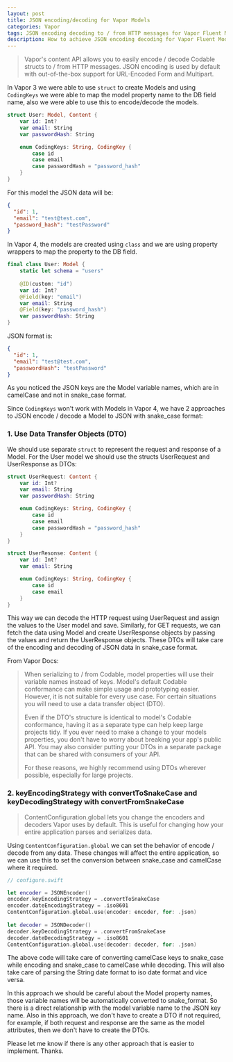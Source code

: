 ```yaml
---
layout: post
title: JSON encoding/decoding for Vapor Models 
categories: Vapor 
tags: JSON encoding decoding to / from HTTP messages for Vapor Fluent Models
description: How to achieve JSON encoding decoding for Vapor Fluent Models to / from HTTP messages. There are different approaches to achieve this, using DTO and using KeyStrategies.
---
```

>Vapor's content API allows you to easily encode / decode Codable structs to / from HTTP messages. JSON encoding is used by default with out-of-the-box support for URL-Encoded Form and Multipart. 

In Vapor 3 we were able to use `struct` to create Models and using `CodingKeys` we were able to map the model property name to the DB field name, also we were able to use this to encode/decode the models.  
```swift
struct User: Model, Content {
    var id: Int?
    var email: String
    var passwordHash: String

    enum CodingKeys: String, CodingKey {
        case id
        case email
        case passwordHash = "password_hash"
    }
}
```
For this model the JSON data will be:
```json
{
  "id": 1,
  "email": "test@test.com",
  "password_hash": "testPassword"
}
``` 
<!--more-->
In Vapor 4, the models are created using `class` and we are using property wrappers to map the property to the DB field. 
```swift 
final class User: Model {
    static let schema = "users"
    
    @ID(custom: "id")
    var id: Int?
    @Field(key: "email")
    var email: String
    @Field(key: "password_hash")
    var passwordHash: String
}
```
JSON format is:
```json
{
  "id": 1,
  "email": "test@test.com",
  "passwordHash": "testPassword"
}
```
As you noticed the JSON keys are the Model variable names, which are in camelCase and not in snake_case format.

Since `CodingKeys` won't work with Models in Vapor 4, we have 2 approaches to JSON encode / decode a Model to JSON with snake_case format:

### 1. Use Data Transfer Objects (DTO)

We should use separate `struct` to represent the request and response of a Model. For the User model we should use the structs UserRequest and UserResponse as DTOs:
```swift
struct UserRequest: Content {
    var id: Int?
    var email: String
    var passwordHash: String

    enum CodingKeys: String, CodingKey {
        case id
        case email
        case passwordHash = "password_hash"
    }
}

struct UserResonse: Content {
    var id: Int?
    var email: String

    enum CodingKeys: String, CodingKey {
        case id
        case email
    }
}
``` 
This way we can decode the HTTP request using UserRequest and assign the values to the User model and save. Similarly, for GET requests, we can fetch the data using Model and create UserResponse objects by passing the values and return the UserResponse objects. These DTOs will take care of the encoding and decoding of JSON data in snake_case format.

From Vapor Docs:
>When serializing to / from Codable, model properties will use their variable names instead of keys. Model's default Codable conformance can make simple usage and prototyping easier. However, it is not suitable for every use case. For certain situations you will need to use a data transfer object (DTO).
>
>Even if the DTO's structure is identical to model's Codable conformance, having it as a separate type can help keep large projects tidy. If you ever need to make a change to your models properties, you don't have to worry about breaking your app's public API. You may also consider putting your DTOs in a separate package that can be shared with consumers of your API.
>
>For these reasons, we highly recommend using DTOs wherever possible, especially for large projects.

### 2. keyEncodingStrategy with convertToSnakeCase and keyDecodingStrategy with convertFromSnakeCase
>ContentConfiguration.global lets you change the encoders and decoders Vapor uses by default. This is useful for changing how your entire application parses and serializes data.

Using `ContentConfiguration.global` we can set the behavior of encode / decode from any data. These changes will affect the entire application, so we can use this to set the conversion between snake_case and camelCase where it required.
```swift
// configure.swift

let encoder = JSONEncoder()
encoder.keyEncodingStrategy = .convertToSnakeCase
encoder.dateEncodingStrategy = .iso8601
ContentConfiguration.global.use(encoder: encoder, for: .json)
    
let decoder = JSONDecoder()
decoder.keyDecodingStrategy = .convertFromSnakeCase
decoder.dateDecodingStrategy = .iso8601
ContentConfiguration.global.use(decoder: decoder, for: .json)
``` 
The above code will take care of converting camelCase keys to snake_case while encoding and snake_case to camelCase while decoding. This will also take care of parsing the String date format to iso date format and vice versa.

In this approach we should be careful about the Model property names, those variable names will be automatically converted to snake_format. So there is a direct relationship with the model variable name to the JSON key name. Also in this approach, we don't have to create a DTO if not required, for example, if both request and response are the same as the model attributes, then we don't have to create the DTOs.

Please let me know if there is any other approach that is easier to implement. Thanks.